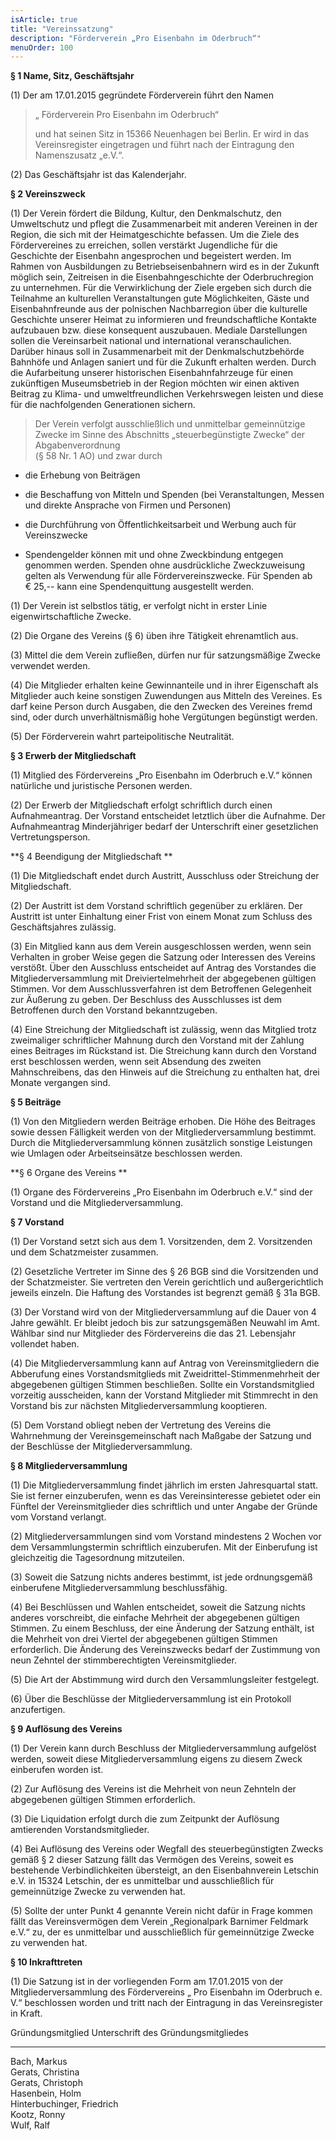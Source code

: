 ```yaml
---
isArticle: true
title: "Vereinssatzung"
description: "Förderverein „Pro Eisenbahn im Oderbruch“"
menuOrder: 100
---
```

**§ 1 Name, Sitz, Geschäftsjahr**

(1) Der am 17.01.2015 gegründete Förderverein führt den Namen

> „ Förderverein Pro Eisenbahn im Oderbruch“
>
> und hat seinen Sitz in 15366 Neuenhagen bei Berlin. Er wird in das
> Vereinsregister eingetragen und führt nach der Eintragung den
> Namenszusatz „e.V.“.

\(2) Das Geschäftsjahr ist das Kalenderjahr.

**§ 2 Vereinszweck**

(1) Der Verein fördert die Bildung, Kultur, den Denkmalschutz, den
    Umweltschutz und pflegt die Zusammenarbeit mit anderen Vereinen in
    der Region, die sich mit der Heimatgeschichte befassen. Um die Ziele
    des Fördervereines zu erreichen, sollen verstärkt Jugendliche für
    die Geschichte der Eisenbahn angesprochen und begeistert werden. Im
    Rahmen von Ausbildungen zu Betriebseisenbahnern wird es in der
    Zukunft möglich sein, Zeitreisen in die Eisenbahngeschichte der
    Oderbruchregion zu unternehmen. Für die Verwirklichung der Ziele
    ergeben sich durch die Teilnahme an kulturellen Veranstaltungen gute
    Möglichkeiten, Gäste und Eisenbahnfreunde aus der polnischen
    Nachbarregion über die kulturelle Geschichte unserer Heimat zu
    informieren und freundschaftliche Kontakte aufzubauen bzw. diese
    konsequent auszubauen. Mediale Darstellungen sollen die
    Vereinsarbeit national und international veranschaulichen. Darüber
    hinaus soll in Zusammenarbeit mit der Denkmalschutzbehörde Bahnhöfe
    und Anlagen saniert und für die Zukunft erhalten werden. Durch die
    Aufarbeitung unserer historischen Eisenbahnfahrzeuge für einen
    zukünftigen Museumsbetrieb in der Region möchten wir einen aktiven
    Beitrag zu Klima- und umweltfreundlichen Verkehrswegen leisten und
    diese für die nachfolgenden Generationen sichern.

> Der Verein verfolgt ausschließlich und unmittelbar gemeinnützige
> Zwecke im Sinne des Abschnitts „steuerbegünstigte Zwecke“ der
> Abgabenverordnung\
> (§ 58 Nr. 1 AO) und zwar durch

-   die Erhebung von Beiträgen

-   die Beschaffung von Mitteln und Spenden (bei Veranstaltungen, Messen
    und direkte Ansprache von Firmen und Personen)

-   die Durchführung von Öffentlichkeitsarbeit und Werbung auch für
    Vereinszwecke

-   Spendengelder können mit und ohne Zweckbindung entgegen genommen
    werden. Spenden ohne ausdrückliche Zweckzuweisung gelten als
    Verwendung für alle Fördervereinszwecke. Für Spenden ab\
    € 25,-- kann eine Spendenquittung ausgestellt werden.

(1) Der Verein ist selbstlos tätig, er verfolgt nicht in erster Linie
    eigenwirtschaftliche Zwecke.

(2) Die Organe des Vereins (§ 6) üben ihre Tätigkeit ehrenamtlich aus.

(3) Mittel die dem Verein zufließen, dürfen nur für satzungsmäßige
    Zwecke verwendet werden.

(4) Die Mitglieder erhalten keine Gewinnanteile und in ihrer Eigenschaft
    als Mitglieder auch keine sonstigen Zuwendungen aus Mitteln des
    Vereines. Es darf keine Person durch Ausgaben, die den Zwecken des
    Vereines fremd sind, oder durch unverhältnismäßig hohe Vergütungen
    begünstigt werden.

(5) Der Förderverein wahrt parteipolitische Neutralität.

**§ 3 Erwerb der Mitgliedschaft**

(1) Mitglied des Fördervereins „Pro Eisenbahn im Oderbruch e.V.“ können
    natürliche und juristische Personen werden.

(2) Der Erwerb der Mitgliedschaft erfolgt schriftlich durch einen
    Aufnahmeantrag. Der Vorstand entscheidet letztlich über die
    Aufnahme. Der Aufnahmeantrag Minderjähriger bedarf der Unterschrift
    einer gesetzlichen Vertretungsperson.

**§ 4 Beendigung der Mitgliedschaft **

(1) Die Mitgliedschaft endet durch Austritt, Ausschluss oder Streichung
    der Mitgliedschaft.

(2) Der Austritt ist dem Vorstand schriftlich gegenüber zu erklären. Der
    Austritt ist unter Einhaltung einer Frist von einem Monat zum
    Schluss des Geschäftsjahres zulässig.

(3) Ein Mitglied kann aus dem Verein ausgeschlossen werden, wenn sein
    Verhalten in grober Weise gegen die Satzung oder Interessen des
    Vereins verstößt. Über den Ausschluss entscheidet auf Antrag des
    Vorstandes die Mitgliederversammlung mit Dreiviertelmehrheit der
    abgegebenen gültigen Stimmen. Vor dem Ausschlussverfahren ist dem
    Betroffenen Gelegenheit zur Äußerung zu geben. Der Beschluss des
    Ausschlusses ist dem Betroffenen durch den Vorstand bekanntzugeben.

(4) Eine Streichung der Mitgliedschaft ist zulässig, wenn das Mitglied
    trotz zweimaliger schriftlicher Mahnung durch den Vorstand mit der
    Zahlung eines Beitrages im Rückstand ist. Die Streichung kann durch
    den Vorstand erst beschlossen werden, wenn seit Absendung des
    zweiten Mahnschreibens, das den Hinweis auf die Streichung zu
    enthalten hat, drei Monate vergangen sind.

**§ 5 Beiträge**

(1) Von den Mitgliedern werden Beiträge erhoben. Die Höhe des Beitrages
    sowie dessen Fälligkeit werden von der Mitgliederversammlung
    bestimmt. Durch die Mitgliederversammlung können zusätzlich sonstige
    Leistungen wie Umlagen oder Arbeitseinsätze beschlossen werden.

**§ 6 Organe des Vereins **

(1) Organe des Fördervereins „Pro Eisenbahn im Oderbruch e.V.“ sind der
    Vorstand und die Mitgliederversammlung.

**§ 7 Vorstand**

(1) Der Vorstand setzt sich aus dem 1. Vorsitzenden, dem 2. Vorsitzenden
    und dem Schatzmeister zusammen.

(2) Gesetzliche Vertreter im Sinne des § 26 BGB sind die Vorsitzenden
    und der Schatzmeister. Sie vertreten den Verein gerichtlich und
    außergerichtlich jeweils einzeln. Die Haftung des Vorstandes ist
    begrenzt gemäß § 31a BGB.

(3) Der Vorstand wird von der Mitgliederversammlung auf die Dauer von 4
    Jahre gewählt. Er bleibt jedoch bis zur satzungsgemäßen Neuwahl im
    Amt. Wählbar sind nur Mitglieder des Fördervereins die das 21.
    Lebensjahr vollendet haben.

(4) Die Mitgliederversammlung kann auf Antrag von Vereinsmitgliedern die
    Abberufung eines Vorstandsmitglieds mit Zweidrittel-Stimmenmehrheit
    der abgegebenen gültigen Stimmen beschließen. Sollte ein
    Vorstandsmitglied vorzeitig ausscheiden, kann der Vorstand
    Mitglieder mit Stimmrecht in den Vorstand bis zur nächsten
    Mitgliederversammlung kooptieren.

(5) Dem Vorstand obliegt neben der Vertretung des Vereins die
    Wahrnehmung der Vereinsgemeinschaft nach Maßgabe der Satzung und der
    Beschlüsse der Mitgliederversammlung.

**§ 8 Mitgliederversammlung**

(1) Die Mitgliederversammlung findet jährlich im ersten Jahresquartal
    statt. Sie ist ferner einzuberufen, wenn es das Vereinsinteresse
    gebietet oder ein Fünftel der Vereinsmitglieder dies schriftlich und
    unter Angabe der Gründe vom Vorstand verlangt.

(2) Mitgliederversammlungen sind vom Vorstand mindestens 2 Wochen vor
    dem Versammlungstermin schriftlich einzuberufen. Mit der Einberufung
    ist gleichzeitig die Tagesordnung mitzuteilen.

(3) Soweit die Satzung nichts anderes bestimmt, ist jede ordnungsgemäß
    einberufene Mitgliederversammlung beschlussfähig.

(4) Bei Beschlüssen und Wahlen entscheidet, soweit die Satzung nichts
    anderes vorschreibt, die einfache Mehrheit der abgegebenen gültigen
    Stimmen. Zu einem Beschluss, der eine Änderung der Satzung enthält,
    ist die Mehrheit von drei Viertel der abgegebenen gültigen Stimmen
    erforderlich. Die Änderung des Vereinszwecks bedarf der Zustimmung
    von neun Zehntel der stimmberechtigten Vereinsmitglieder.

(5) Die Art der Abstimmung wird durch den Versammlungsleiter festgelegt.

(6) Über die Beschlüsse der Mitgliederversammlung ist ein Protokoll
    anzufertigen.

**§ 9 Auflösung des Vereins**

(1) Der Verein kann durch Beschluss der Mitgliederversammlung aufgelöst
    werden, soweit diese Mitgliederversammlung eigens zu diesem Zweck
    einberufen worden ist.

(2) Zur Auflösung des Vereins ist die Mehrheit von neun Zehnteln der
    abgegebenen gültigen Stimmen erforderlich.

(3) Die Liquidation erfolgt durch die zum Zeitpunkt der Auflösung
    amtierenden Vorstandsmitglieder.

(4) Bei Auflösung des Vereins oder Wegfall des steuerbegünstigten Zwecks
    gemäß § 2 dieser Satzung fällt das Vermögen des Vereins, soweit es
    bestehende Verbindlichkeiten übersteigt, an den Eisenbahnverein
    Letschin e.V. in 15324 Letschin, der es unmittelbar und
    ausschließlich für gemeinnützige Zwecke zu verwenden hat.

(5) Sollte der unter Punkt 4 genannte Verein nicht dafür in Frage kommen
    fällt das Vereinsvermögen dem Verein „Regionalpark Barnimer Feldmark
    e.V.“ zu, der es unmittelbar und ausschließlich für gemeinnützige
    Zwecke zu verwenden hat.

**§ 10 Inkrafttreten**

(1) Die Satzung ist in der vorliegenden Form am 17.01.2015 von der
    Mitgliederversammlung des Fördervereins „ Pro Eisenbahn im Oderbruch
    e. V.“ beschlossen worden und tritt nach der Eintragung in das
    Vereinsregister in Kraft.

  Gründungsmitglied            Unterschrift des Gründungsmitgliedes
  ---------------------------- --------------------------------------
  Bach, Markus                 
  Gerats, Christina            
  Gerats, Christoph            
  Hasenbein, Holm              
  Hinterbuchinger, Friedrich   
  Kootz, Ronny                 
  Wulf, Ralf
